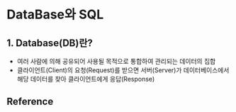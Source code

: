 # DataBase와 SQL



## 1. Database(DB)란?

- 여러 사람에 의해 공유되어 사용될 목적으로 통합하여 관리되는 데이터의 집합
- 클라이언트(Client)의 요청(Request)를 받으면 서버(Server)가 데이터베이스에서 해당 데이터를 찾아 클라이언트에게 응답(Response)













## Reference

